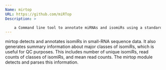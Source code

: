 ```yaml
---
Name: mirtop 
URL: https://github.com/miRTop
Description: >

    a Command line tool to annotate miRNAs and isomiRs using a standard naming
---
```


mirtop detects and annotates isomiRs in small-RNA sequence data.
It also generates summary information about major classes of isomiRs,
which is useful for QC purposes. This includes number of unique
isomiRs, read counts of classes of isomiRs, and mean read counts.
The mirtop module detects and parses this information.
